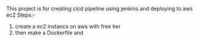 This project is for creating cicd pipeline using jenkins and deploying to aws ec2 
Steps:-
  1. create a ec2 instancs on aws with free tier
  2. then make a Dockerfile and 

